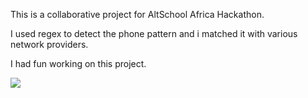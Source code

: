 This is a collaborative project for AltSchool Africa Hackathon. 

I used regex to detect the phone pattern and i matched it with various network providers.

I had fun working on this project.

![](./screenshot.png)